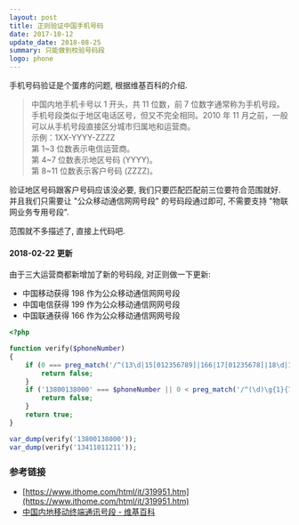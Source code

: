 ```yaml
---
layout: post
title: 正则验证中国手机号码
date: 2017-10-12
update_date: 2018-08-25
summary: 只能做到校验号码段
logo: phone
---
```


手机号码验证是个蛋疼的问题, 根据维基百科的介绍.

> 中国内地手机卡号以 1 开头，共 11 位数，前 7 位数字通常称为手机号段。手机号段类似于地区电话区号，但又不完全相同。2010 年 11 月之前，一般可以从手机号段直接区分城市归属地和运营商。<br> 示例：1XX-YYYY-ZZZZ<br>第 1~3 位数表示电信运营商。<br>第 4~7 位数表示地区号码 (YYYY)。<br>第 8~11 位数表示客户号码 (ZZZZ)。

验证地区号码跟客户号码应该没必要, 我们只要匹配匹配前三位要符合范围就好. 并且我们只需要让 "公众移动通信网网号段" 的号码段通过即可, 不需要支持 "物联网业务专用号段".

范围就不多描述了, 直接上代码吧.

#### 2018-02-22 更新

由于三大运营商都新增加了新的号码段, 对正则做一下更新:
- 中国移动获得 198 作为公众移动通信网网号段
- 中国电信获得 199 作为公众移动通信网网号段
- 中国联通获得 166 作为公众移动通信网网号段

```php
<?php

function verify($phoneNumber)
{
    if (0 === preg_match('/^(13\d|15[012356789]|166|17[01235678]|18\d|19[89])\d{8}$/', $phoneNumber)) {
        return false;
    }
    if ('13800138000' === $phoneNumber || 0 < preg_match('/^(\d)\g{1}{7}$/', substr($phoneNumber, 3))) {
        return false;
    }
    return true;
}

var_dump(verify('13800138000'));
var_dump(verify('13411011211'));
```

### 参考链接
- [https://www.ithome.com/html/it/319951.htm](https://www.ithome.com/html/it/319951.htm)
- [中国内地移动终端通讯号段 - 维基百科](https://zh.wikipedia.org/wiki/%E4%B8%AD%E5%9B%BD%E5%86%85%E5%9C%B0%E7%A7%BB%E5%8A%A8%E7%BB%88%E7%AB%AF%E9%80%9A%E8%AE%AF%E5%8F%B7%E7%A0%81)

